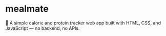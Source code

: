 # mealmate
🍳 A simple calorie and protein tracker web app built with HTML, CSS, and JavaScript — no backend, no APIs.
